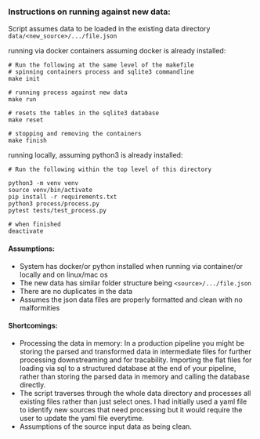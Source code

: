 ### Instructions on running against new data:
Script assumes data to be loaded in the existing data directory `data/<new_source>/.../file.json`

running via docker containers assuming docker is already installed:
```
# Run the following at the same level of the makefile
# spinning containers process and sqlite3 commandline
make init 

# running process against new data
make run

# resets the tables in the sqlite3 database
make reset

# stopping and removing the containers
make finish
```

running locally, assuming python3 is already installed:
```
# Run the following within the top level of this directory

python3 -m venv venv
source venv/bin/activate
pip install -r requirements.txt
python3 process/process.py
pytest tests/test_process.py 

# when finished
deactivate 
```

#### Assumptions:
- System has docker/or python installed when running via container/or locally and on linux/mac os
- The new data has similar folder structure being `<source>/.../file.json`
- There are no duplicates in the data
- Assumes the json data files are properly formatted and clean with no malformities

#### Shortcomings:
- Processing the data in memory: In a production pipeline you might be storing the parsed and transformed data in 
intermediate files for further processing downstreaming and for tracability.
Importing the flat files for loading via sql to a structured database at the end of your pipeline, 
rather than storing the parsed data in memory and calling the database directly.
- The script traverses through the whole data directory and 
processes all existing files rather than just select ones. I had initially
used a yaml file to identify new sources that need processing but
it would require the user to update the yaml file everytime.
- Assumptions of the source input data as being clean.
